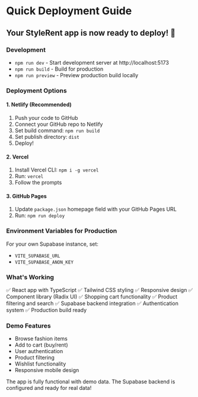 # Quick Deployment Guide

## Your StyleRent app is now ready to deploy! 🚀

### Development
- `npm run dev` - Start development server at http://localhost:5173
- `npm run build` - Build for production
- `npm run preview` - Preview production build locally

### Deployment Options

#### 1. Netlify (Recommended)
1. Push your code to GitHub
2. Connect your GitHub repo to Netlify
3. Set build command: `npm run build`
4. Set publish directory: `dist`
5. Deploy!

#### 2. Vercel
1. Install Vercel CLI: `npm i -g vercel`
2. Run: `vercel`
3. Follow the prompts

#### 3. GitHub Pages
1. Update `package.json` homepage field with your GitHub Pages URL
2. Run: `npm run deploy`

### Environment Variables for Production

For your own Supabase instance, set:
- `VITE_SUPABASE_URL`
- `VITE_SUPABASE_ANON_KEY`

### What's Working

✅ React app with TypeScript
✅ Tailwind CSS styling
✅ Responsive design
✅ Component library (Radix UI)
✅ Shopping cart functionality
✅ Product filtering and search
✅ Supabase backend integration
✅ Authentication system
✅ Production build ready

### Demo Features

- Browse fashion items
- Add to cart (buy/rent)
- User authentication
- Product filtering
- Wishlist functionality
- Responsive mobile design

The app is fully functional with demo data. The Supabase backend is configured and ready for real data!

